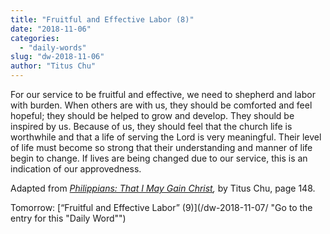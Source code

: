 ```yaml
---
title: "Fruitful and Effective Labor (8)"
date: "2018-11-06"
categories: 
  - "daily-words"
slug: "dw-2018-11-06"
author: "Titus Chu"
---
```


For our service to be fruitful and effective, we need to shepherd and labor with burden. When others are with us, they should be comforted and feel hopeful; they should be helped to grow and develop. They should be inspired by us. Because of us, they should feel that the church life is worthwhile and that a life of serving the Lord is very meaningful. Their level of life must become so strong that their understanding and manner of life begin to change. If lives are being changed due to our service, this is an indication of our approvedness.

Adapted from _[Philippians: That I May Gain Christ](/book-philippians/ "Go to the listing for this book"),_ by Titus Chu, page 148.

Tomorrow: [“Fruitful and Effective Labor” (9)](/dw-2018-11-07/ "Go to the entry for this "Daily Word"")
